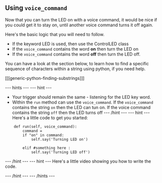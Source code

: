 ## Using `voice_command`

Now that you can turn the LED on with a voice command, it would be nice if you could get it to stay on, until another voice command turns it off again.

Here's the basic logic that you will need to follow.

- If the keyword LED is used, then use the ControlLED class
- If the `voice_command` contains the word **on** then turn the LED on
- If the `voice_command` contains the word **off** then turn the LED off.

You can have a look at the section below, to learn how to find a specific sequence of characters within a string using python, if you need help.

[[[generic-python-finding-substrings]]]

--- hints --- --- hint ---
- Your trigger should remain the same - listening for the LED key word.
- Within the `run` method can use the `voice_command`. If the `voice_command` contains the string `on` then the LED can tun on. If the voice command contains the string `off` then the LED turns off
--- /hint --- --- hint ---
Here's a little code to get you started:
``` pyton
    def run(self, voice_command):
		command = 
		if "on" in command:
			self.say('Turning LED on')
			
		elif #something here :
			self.say('Turning LED off')
```
--- /hint --- --- hint ---
Here's a little video showing you how to write the code.

--- /hint --- --- /hints ---
